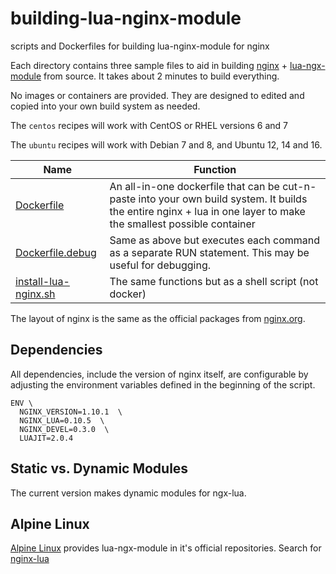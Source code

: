 # building-lua-nginx-module
scripts and Dockerfiles for building lua-nginx-module for nginx

Each directory contains three sample files to aid in building [nginx](http://nginx.org) + [lua-ngx-module](https://github.com/openresty/lua-nginx-module) from source.  It takes about 2 minutes to build everything.

No images or containers are provided. They are designed to edited and copied
into your own build system as needed.

The `centos` recipes will work with CentOS or RHEL versions 6 and 7

The `ubuntu` recipes will work with Debian 7 and 8, and Ubuntu 12, 14 and 16.


| Name    | Function |
|---------|----------|
| [Dockerfile](/centos/Dockerfile) | An all-in-one dockerfile that can be cut-n-paste into your own build system.  It builds the entire nginx + lua in one layer to make the smallest possible container |
| [Dockerfile.debug](/centos/Dockerfile.debug) | Same as above but executes each command as a separate RUN statement.  This may be useful for debugging. |
| [install-lua-nginx.sh](/centos/install-lua-nginx.sh) | The same functions but as a shell script (not docker) |

The layout of nginx is the same as the official packages from [nginx.org](http://nginx.org/en/linux_packages.html).

## Dependencies

All dependencies, include the version of nginx itself, are configurable by adjusting the environment variables defined in the beginning of the script.

```
ENV \
  NGINX_VERSION=1.10.1  \
  NGINX_LUA=0.10.5  \
  NGINX_DEVEL=0.3.0  \
  LUAJIT=2.0.4
```


## Static vs. Dynamic Modules

The current version makes dynamic modules for ngx-lua. 

## Alpine Linux

[Alpine Linux](http://alpinelinux.org) provides lua-ngx-module in it's official repositories.  Search for [nginx-lua](http://pkgs.alpinelinux.org/packages?name=nginx-lua&branch=&repo=&arch=&maintainer=)

